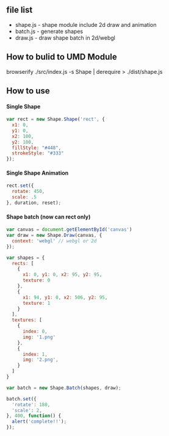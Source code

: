 ## file list
* shape.js - shape module include 2d draw and animation
* batch.js - generate shapes
* draw.js - draw shape batch in 2d/webgl

## How to bulid to UMD Module
browserify ./src/index.js -s Shape | derequire > ./dist/shape.js


## How to use

#### Single Shape

```javascript
var rect = new Shape.Shape('rect', {
  x1: 0,
  y1: 0,
  x2: 100,
  y2: 100,
  fillStyle: "#448",
  strokeStyle: "#333"
});
```

#### Single Shape Animation

```javascript
rect.set({
  rotate: 450,
  scale: .5
}, duration, reset);
```

#### Shape batch (now can rect only)

```javascript
var canvas = document.getElementById('canvas')
var draw = new Shape.Draw(canvas, {
  context: 'webgl' // webgl or 2d
});

var shapes = {
  rects: [
    {
      x1: 0, y1: 0, x2: 95, y2: 95,
      texture: 0
    },
    {
      x1: 94, y1: 0, x2: 506, y2: 95,
      texture: 1
    }
  ],
  textures: [
    {
      index: 0,
      img: '1.png'
    },
    {
      index: 1,
      img: '2.png',
    }
  ]
}

var batch = new Shape.Batch(shapes, draw);
```

```javascript
batch.set({
  'rotate': 180,
  'scale': 2,
}, 400, function() {
  alert('complete!!');
});
```
